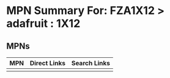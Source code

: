 



# MPN Summary For: FZA1X12 > adafruit : 1X12

## MPNs
  

|MPN|Direct Links|Search Links|
| :--- | :--- | :--- |
||||
